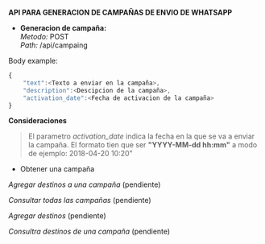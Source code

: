 **API PARA GENERACION DE CAMPAÑAS DE ENVIO DE WHATSAPP**

- **Generacion de campaña:**  
*Metodo:* POST  
*Path:* /api/campaing  

Body example:
```javascript
{
	"text":<Texto a enviar en la campaña>,
	"description":<Descipcion de la campaña>,
	"activation_date":<Fecha de activacion de la campaña>
}
```
**Consideraciones**
>  El parametro *activation_date* indica la fecha en la que se va a enviar la campaña. El formato tien que ser **"YYYY-MM-dd hh:mm"** a modo de ejemplo: 2018-04-20 10:20"


- Obtener una campaña

*Agregar destinos a una campaña*
(pendiente)

*Consultar todas las campañas*
(pendiente)

*Agregar destinos*
(pendiente)

*Consultra destinos de una campaña*
(pendiente)

